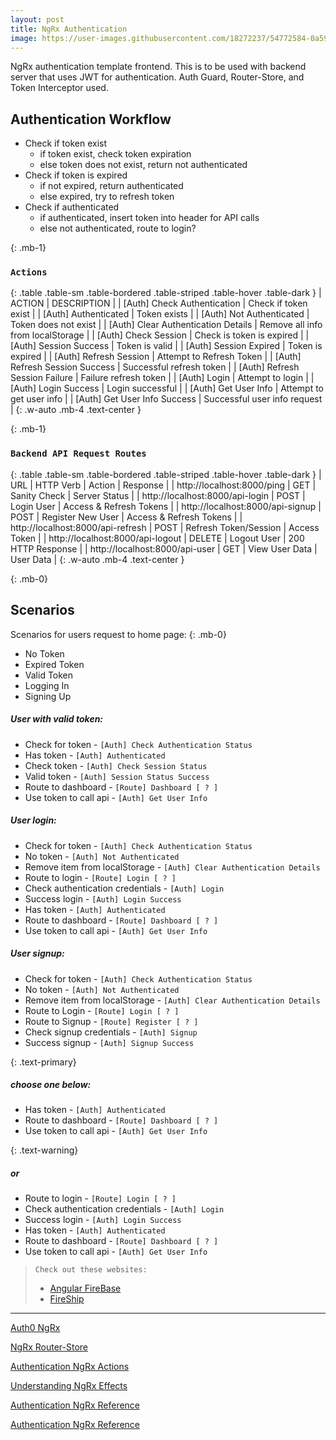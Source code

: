 ```yaml
---
layout: post
title: NgRx Authentication
image: https://user-images.githubusercontent.com/18272237/54772584-0a59f000-4bde-11e9-83cf-613d7bac3624.png
---
```

NgRx authentication template frontend. This is to be used with backend server that uses JWT for authentication. Auth Guard, Router-Store, and Token Interceptor used. 

## Authentication Workflow
* Check if token exist
    * if token exist, check token expiration
    * else token does not exist, return not authenticated
* Check if token is expired
    * if not expired, return authenticated
    * else expired, try to refresh token
* Check if authenticated
    * if authenticated, insert token into header for API calls
    * else not authenticated, route to login?


{: .mb-1}
### `Actions`

{: .table .table-sm .table-bordered .table-striped .table-hover .table-dark }
| ACTION | DESCRIPTION |
| [Auth] Check Authentication           | Check if token exist |
| [Auth] Authenticated                  | Token exists |
| [Auth] Not Authenticated              | Token does not exist |
| [Auth] Clear Authentication Details   | Remove all info from localStorage |
| [Auth] Check Session                  | Check is token is expired |
| [Auth] Session Success                | Token is valid |
| [Auth] Session Expired                | Token is expired |
| [Auth] Refresh Session                | Attempt to Refresh Token |
| [Auth] Refresh Session Success        | Successful refresh token |
| [Auth] Refresh Session Failure        | Failure refresh token |
| [Auth] Login                          | Attempt to login |
| [Auth] Login Success                  | Login successful |
| [Auth] Get User Info                  | Attempt to get user info |
| [Auth] Get User Info Success          | Successful user info request |
{: .w-auto .mb-4 .text-center }


{: .mb-1}
### `Backend API Request Routes`

{: .table .table-sm .table-bordered .table-striped .table-hover .table-dark }
|   URL | HTTP Verb   |   Action  | Response    |
|   http://localhost:8000/ping  |   GET    |   Sanity Check    |    Server Status   |
|   http://localhost:8000/api-login  |   POST    |   Login User    |    Access & Refresh Tokens |
|   http://localhost:8000/api-signup  |   POST    |   Register New User    |    Access & Refresh Tokens |
|   http://localhost:8000/api-refresh  |   POST    |   Refresh Token/Session    |   Access Token    |
|   http://localhost:8000/api-logout  |   DELETE    |   Logout User    |    200 HTTP Response   |
|   http://localhost:8000/api-user  |   GET    |   View User Data    | User Data   |
{: .w-auto .mb-4 .text-center }

{: .mb-0}
## Scenarios
Scenarios for users request to home page:
{: .mb-0}
* No Token
* Expired Token
* Valid Token
* Logging In
* Signing Up

##### User with valid token:  
* Check for token - `[Auth] Check Authentication Status`  
* Has token - `[Auth] Authenticated`  
* Check token - `[Auth] Check Session Status`  
* Valid token - `[Auth] Session Status Success`  
* Route to dashboard - `[Route] Dashboard [ ? ]`  
* Use token to call api - `[Auth] Get User Info`  

##### User login:  
* Check for token - `[Auth] Check Authentication Status`  
* No token - `[Auth] Not Authenticated`  
* Remove item from localStorage - `[Auth] Clear Authentication Details`  
* Route to login - `[Route] Login [ ? ]` 
* Check authentication credentials - `[Auth] Login`  
* Success login - `[Auth] Login Success`   
* Has token - `[Auth] Authenticated`  
* Route to dashboard - `[Route] Dashboard [ ? ]`  
* Use token to call api - `[Auth] Get User Info`  


##### User signup:  
* Check for token - `[Auth] Check Authentication Status`  
* No token - `[Auth] Not Authenticated`  
* Remove item from localStorage - `[Auth] Clear Authentication Details`  
* Route to Login - `[Route] Login [ ? ]`  
* Route to Signup - `[Route] Register [ ? ]`  
* Check signup credentials - `[Auth] Signup`  
* Success signup - `[Auth] Signup Success`

{: .text-primary}  
##### choose one below:  

* Has token - `[Auth] Authenticated`  
* Route to dashboard - `[Route] Dashboard [ ? ]`  
* Use token to call api - `[Auth] Get User Info`  

{: .text-warning} 
##### or  

* Route to login - `[Route] Login [ ? ]` 
* Check authentication credentials - `[Auth] Login`  
* Success login - `[Auth] Login Success`   
* Has token - `[Auth] Authenticated`  
* Route to dashboard - `[Route] Dashboard [ ? ]`  
* Use token to call api - `[Auth] Get User Info`   



> `Check out these websites:`
>* [Angular FireBase](http://angularfirebase.com)
>* [FireShip](http://fireship.io)

***
[Auth0 NgRx](https://auth0.com/blog/ngrx-authentication-tutorial/)

[NgRx Router-Store](https://github.com/ngrx/router-store)

[Authentication NgRx Actions](https://medium.com/@stuarttottle/angular-authentication-with-auth0-and-ngrx-e22228b04b3)

[Understanding NgRx Effects](https://medium.com/@tanya/understanding-ngrx-effects-and-the-action-stream-1a74996a0c1c)

[Authentication NgRx Reference](https://brianflove.com/2017/04/10/angular-reactive-authentication/)

[Authentication NgRx Reference](https://mherman.org/blog/authentication-in-angular-with-ngrx/)
